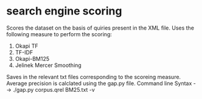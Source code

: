 # search engine scoring
Scores the dataset on the basis of quiries present in the XML file.
Uses the following measure to perform the scoring:
1. Okapi TF
2. TF-IDF
3. Okapi-BM125
4. Jelinek Mercer Smoothing

Saves in the relevant txt files corresponding to the scoreing measure. Average precision is calclated using the gap.py file.
Command line Syntax --> ./gap.py corpus.qrel BM25.txt -v
